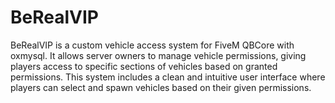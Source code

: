 # BeRealVIP
BeRealVIP is a custom vehicle access system for FiveM QBCore with oxmysql. It allows server owners to manage vehicle permissions, giving players access to specific sections of vehicles based on granted permissions. This system includes a clean and intuitive user interface where players can select and spawn vehicles based on their given permissions.
